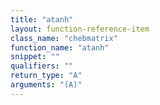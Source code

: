 ```yaml
---
title: "atanh"
layout: function-reference-item
class_name: "chebmatrix"
function_name: "atanh"
snippet: ""
qualifiers: ""
return_type: "A"
arguments: "(A)"
---
```


<pre class="help-text"></pre>